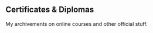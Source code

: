 Certificates & Diplomas
-----------------------

My archivements on online courses and other official stuff.